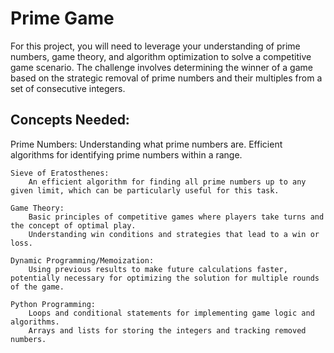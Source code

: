# Prime Game

For this project, you will need to leverage your understanding of prime numbers, game theory, and algorithm optimization to solve a competitive game scenario. The challenge involves determining the winner of a game based on the strategic removal of prime numbers and their multiples from a set of consecutive integers.

## Concepts Needed:

   Prime Numbers:
        Understanding what prime numbers are.
        Efficient algorithms for identifying prime numbers within a range.

    Sieve of Eratosthenes:
        An efficient algorithm for finding all prime numbers up to any given limit, which can be particularly useful for this task.

    Game Theory:
        Basic principles of competitive games where players take turns and the concept of optimal play.
        Understanding win conditions and strategies that lead to a win or loss.

    Dynamic Programming/Memoization:
        Using previous results to make future calculations faster, potentially necessary for optimizing the solution for multiple rounds of the game.

    Python Programming:
        Loops and conditional statements for implementing game logic and algorithms.
        Arrays and lists for storing the integers and tracking removed numbers.

